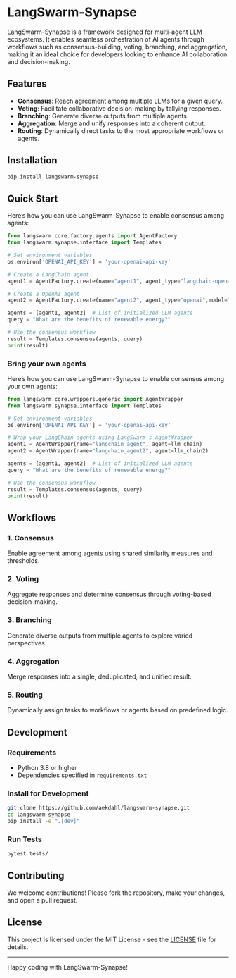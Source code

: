 # LangSwarm-Synapse

LangSwarm-Synapse is a framework designed for multi-agent LLM ecosystems. It enables seamless orchestration of AI agents through workflows such as consensus-building, voting, branching, and aggregation, making it an ideal choice for developers looking to enhance AI collaboration and decision-making.

## Features

- **Consensus**: Reach agreement among multiple LLMs for a given query.
- **Voting**: Facilitate collaborative decision-making by tallying responses.
- **Branching**: Generate diverse outputs from multiple agents.
- **Aggregation**: Merge and unify responses into a coherent output.
- **Routing**: Dynamically direct tasks to the most appropriate workflows or agents.

## Installation

```bash
pip install langswarm-synapse
```

## Quick Start

Here’s how you can use LangSwarm-Synapse to enable consensus among agents:

```python
from langswarm.core.factory.agents import AgentFactory
from langswarm.synapse.interface import Templates

# Set environment variables
os.environ['OPENAI_API_KEY'] = 'your-openai-api-key'

# Create a LangChain agent
agent1 = AgentFactory.create(name="agent1", agent_type="langchain-openai",model="gpt-4")

# Create a OpenAI agent
agent2 = AgentFactory.create(name="agent2", agent_type="openai",model="gpt-4")

agents = [agent1, agent2]  # List of initialized LLM agents
query = "What are the benefits of renewable energy?"

# Use the consensus workflow
result = Templates.consensus(agents, query)
print(result)
```

### Bring your own agents

Here’s how you can use LangSwarm-Synapse to enable consensus among your own agents:

```python
from langswarm.core.wrappers.generic import AgentWrapper
from langswarm.synapse.interface import Templates

# Set environment variables
os.environ['OPENAI_API_KEY'] = 'your-openai-api-key'

# Wrap your LangChain agents using LangSwarm's AgentWrapper
agent1 = AgentWrapper(name="langchain_agent", agent=llm_chain)
agent2 = AgentWrapper(name="langchain_agent2", agent=llm_chain2)

agents = [agent1, agent2]  # List of initialized LLM agents
query = "What are the benefits of renewable energy?"

# Use the consensus workflow
result = Templates.consensus(agents, query)
print(result)
```

## Workflows

### 1. Consensus
Enable agreement among agents using shared similarity measures and thresholds.

### 2. Voting
Aggregate responses and determine consensus through voting-based decision-making.

### 3. Branching
Generate diverse outputs from multiple agents to explore varied perspectives.

### 4. Aggregation
Merge responses into a single, deduplicated, and unified result.

### 5. Routing
Dynamically assign tasks to workflows or agents based on predefined logic.

## Development

### Requirements
- Python 3.8 or higher
- Dependencies specified in `requirements.txt`

### Install for Development

```bash
git clone https://github.com/aekdahl/langswarm-synapse.git
cd langswarm-synapse
pip install -e ".[dev]"
```

### Run Tests

```bash
pytest tests/
```

## Contributing

We welcome contributions! Please fork the repository, make your changes, and open a pull request.

## License

This project is licensed under the MIT License - see the [LICENSE](LICENSE) file for details.

---

Happy coding with LangSwarm-Synapse!
